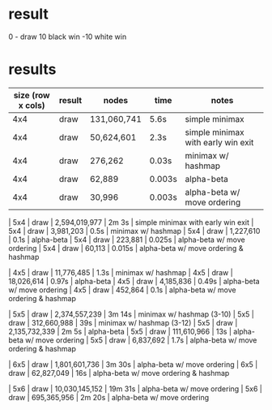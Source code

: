 # result

0 - draw
10 black win
-10 white win

# results

| size (row x cols) | result | nodes | time | notes
|-|-|-|-|-|
| 4x4 | draw | 131,060,741 | 5.6s   | simple minimax
| 4x4 | draw |  50,624,601 | 2.3s   | simple minimax with early win exit
| 4x4 | draw |     276,262 | 0.03s  | minimax w/ hashmap
| 4x4 | draw |      62,889 | 0.003s | alpha-beta
| 4x4 | draw |      30,996 | 0.003s | alpha-beta w/ move ordering

| 5x4 | draw | 2,594,019,977 | 2m 3s  | simple minimax with early win exit
| 5x4 | draw |     3,981,203 | 0.5s   | minimax w/ hashmap
| 5x4 | draw |     1,227,610 | 0.1s   | alpha-beta
| 5x4 | draw |       223,881 | 0.025s | alpha-beta w/ move ordering
| 5x4 | draw |        60,113 | 0.015s | alpha-beta w/ move ordering & hashmap

| 4x5 | draw | 11,776,485 | 1.3s  | minimax w/ hashmap
| 4x5 | draw | 18,026,614 | 0.97s | alpha-beta
| 4x5 | draw |  4,185,836 | 0.49s | alpha-beta w/ move ordering
| 4x5 | draw |    452,864 | 0.1s  | alpha-beta w/ move ordering & hashmap

| 5x5 | draw | 2,374,557,239 | 3m 14s | minimax w/ hashmap (3-10)
| 5x5 | draw |   312,660,988 | 39s    | minimax w/ hashmap (3-12)
| 5x5 | draw | 2,135,732,339 | 2m 5s  | alpha-beta
| 5x5 | draw |   111,610,966 | 13s    | alpha-beta w/ move ordering
| 5x5 | draw |     6,837,692 | 1.7s   | alpha-beta w/ move ordering & hashmap

| 6x5 | draw |  1,801,601,736 | 3m 30s | alpha-beta w/ move ordering
| 6x5 | draw |     62,827,049 | 16s    | alpha-beta w/ move ordering & hashmap

| 5x6 | draw | 10,030,145,152 | 19m 31s | alpha-beta w/ move ordering
| 5x6 | draw |    695,365,956 |  2m 20s | alpha-beta w/ move ordering

